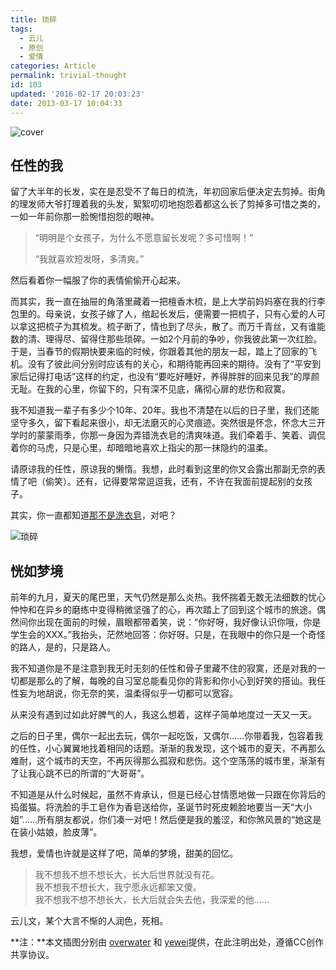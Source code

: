 ```yaml
---
title: 琐碎
tags:
  - 云儿
  - 原创
  - 爱情
categories: Article
permalink: trivial-thought
id: 103
updated: '2016-02-17 20:03:23'
date: 2013-03-17 10:04:33
---
```


![cover](https://cat.yufan.me/cats/20130317015952.jpg)

## 任性的我

留了大半年的长发，实在是忍受不了每日的梳洗，年初回家后便决定去剪掉。街角的理发师大爷打理着我的头发，絮絮叨叨地抱怨着都这么长了剪掉多可惜之类的，一如一年前你那一脸惋惜抱怨的眼神。

<!--more-->

>“明明是个女孩子，为什么不愿意留长发呢？多可惜啊！”
>
>“我就喜欢短发呀，多清爽。”

然后看着你一幅服了你的表情偷偷开心起来。

而其实，我一直在抽屉的角落里藏着一把檀香木梳，是上大学前妈妈塞在我的行李包里的。母亲说，女孩子嫁了人，绾起长发后，便需要一把梳子，只有心爱的人可以拿这把梳子为其梳发。梳子断了，情也到了尽头，散了。而万千青丝，又有谁能数的清、理得尽、留得住那些琐碎。一如2个月前的争吵，你我彼此第一次红脸。于是，当春节的假期快要来临的时候，你跟着其他的朋友一起，踏上了回家的飞机。没有了彼此间分别时应该有的关心，和期待能再回来的期待。没有了“平安到家后记得打电话”这样的约定，也没有“要吃好睡好，养得胖胖的回来见我”的厚颜无耻。在我的心里，你留下的，只有深不见底，痛彻心扉的悲伤和寂寞。

我不知道我一辈子有多少个10年、20年。我也不清楚在以后的日子里，我们还能坚守多久，留下看起来很小，却无法磨灭的心灵痕迹。突然很是怀念，怀念大三开学时的蒙蒙雨季，你那一身因为弄错洗衣皂的清爽味道。我们牵着手、笑着、调侃着你的马虎，只是心里，却暗暗地喜欢上指尖的那一抹隐约的温柔。

请原谅我的任性，原谅我的懒惰。我想，此时看到这里的你又会露出那副无奈的表情了吧（偷笑）。还有，记得要常常逗逗我，还有，不许在我面前提起别的女孩子。

其实，你一直都知道[那不是洗衣皂](http://yufan.me/1726.html)，对吧？

![琐碎](https://cat.yufan.me/cats/20130317015950.jpg)

## 恍如梦境

前年的九月，夏天的尾巴里，天气仍然是那么炎热。我怀揣着无数无法细数的忧心忡忡和在异乡的磨练中变得稍微坚强了的心，再次踏上了回到这个城市的旅途。偶然间你出现在面前的时候，眉眼都带着笑，说：“你好呀，我好像认识你哦，你是学生会的XXX。”我抬头，茫然地回答：你好呀。只是，在我眼中的你只是一个奇怪的路人，是的，只是路人。

我不知道你是不是注意到我无时无刻的任性和骨子里藏不住的寂寞，还是对我的一切都是那么的了解，每晚的自习室总能看见你的背影和你小心到好笑的搭讪。我任性妄为地胡说，你无奈的笑，温柔得似乎一切都可以宽容。

从来没有遇到过如此好脾气的人，我这么想着，这样子简单地度过一天又一天。

之后的日子里，偶尔一起出去玩，偶尔一起吃饭，又偶尔……你带着我，包容着我的任性，小心翼翼地找着相同的话题。渐渐的我发现，这个城市的夏天，不再那么难耐，这个城市的天空，不再灰得那么孤寂和悲伤。这个空荡荡的城市里，渐渐有了让我心跳不已的所谓的“大哥哥”。

不知道是从什么时候起，虽然不肯承认，但是已经心甘情愿地做一只跟在你背后的捣蛋猫。将洗脸的手工皂作为香皂送给你，圣诞节时死皮赖脸地要当一天“大小姐”……所有朋友都说，你们凑一对吧！然后便是我的羞涩，和你煞风景的“她这是在装小姑娘，脸皮薄”。

我想，爱情也许就是这样了吧，简单的梦境，甜美的回忆。

>我不想我不想不想长大，长大后世界就没有花。  
>我不想我不想长大，我宁愿永远都笨又傻。  
>我不想我不想不想长大，长大后就会失去他，我深爱的他……

云儿文，某个大言不惭的人润色，死相。

**注：**本文插图分别由 [overwater](http://overwater.pp.163.com/) 和 [yewei](http://517980284.pp.163.com/)提供，在此注明出处，遵循CC创作共享协议。

